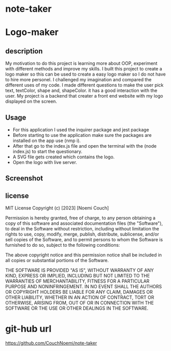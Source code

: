 # note-taker
# Logo-maker

## description
My motivation to do this project is learning more about OOP, experiment with different methods and improve my skills. I built this project to create a logo maker so  this can be used to create a easy logo maker so I do not have to hire more personel. I challenged my imagination and compared the different uses of my code.
I made different questions to make the user pick text, textColor, shape and, shapeColor. it has a good interaction with the user.
My project is a backend that creater a front end website with my logo displayed on the screen.

 ## Usage
 - For this application I used the inquirer package and jest package
-  Before starting to use the application make sure the packages are installed on the app use (nmp i).
-  After that go to the index.js file and open the terminal with the (node index.js) to start the questionary.
- A SVG file gets created which contains the logo.
- Open the logo with live server.

## Screenshot


## license
MIT License
Copyright (c) [2023] [Noemi Couch]

Permission is hereby granted, free of charge, to any person obtaining a copy
of this software and associated documentation files (the "Software"), to deal
in the Software without restriction, including without limitation the rights
to use, copy, modify, merge, publish, distribute, sublicense, and/or sell
copies of the Software, and to permit persons to whom the Software is
furnished to do so, subject to the following conditions:

The above copyright notice and this permission notice shall be included in all
copies or substantial portions of the Software.

THE SOFTWARE IS PROVIDED "AS IS", WITHOUT WARRANTY OF ANY KIND, EXPRESS OR
IMPLIED, INCLUDING BUT NOT LIMITED TO THE WARRANTIES OF MERCHANTABILITY,
FITNESS FOR A PARTICULAR PURPOSE AND NONINFRINGEMENT. IN NO EVENT SHALL THE
AUTHORS OR COPYRIGHT HOLDERS BE LIABLE FOR ANY CLAIM, DAMAGES OR OTHER
LIABILITY, WHETHER IN AN ACTION OF CONTRACT, TORT OR OTHERWISE, ARISING FROM,
OUT OF OR IN CONNECTION WITH THE SOFTWARE OR THE USE OR OTHER DEALINGS IN THE
SOFTWARE.


# git-hub url
https://github.com/CouchNoemi/note-taker